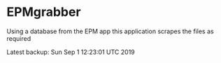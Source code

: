 # EPMgrabber
Using a database from the EPM app this application scrapes the files as required


Latest backup: Sun Sep 1 12:23:01 UTC 2019
